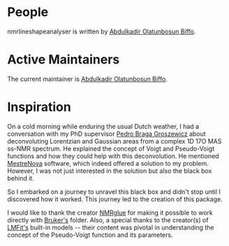 # People

nmrlineshapeanalyser is written by [Abdulkadir Olatunbosun Biffo](https://scholar.google.com/citations?user=TievH90AAAAJ&hl=en).

# Active Maintainers

The current maintainer is [Abdulkadir Olatunbosun Biffo](https://github.com/BiffoQ).

# Inspiration

On a cold morning while enduring the usual Dutch weather, I had a conversation with my PhD supervisor [Pedro Braga Groszewicz](https://scholar.google.com/citations?user=05NlC3gAAAAJ&hl=en) about deconvoluting Lorentzian and Gaussian areas from a complex 1D 17O MAS ss-NMR spectrum. He explained the concept of Voigt and Pseudo-Voigt functions and how they could help with this deconvolution. He mentioned [MestreNova](https://mestrelab.com/main-product/mnova) software, which indeed offered a solution to my problem. However, I was not just interested in the solution but also the black box behind it.

So I embarked on a journey to unravel this black box and didn't stop until I discovered how it worked. This journey led to the creation of this package.

I would like to thank the creator [NMRglue](https://github.com/jjhelmus/nmrglue) for making it possible to work directly with [Bruker's](https://www.bruker.com/en.html) folder. Also, a special thanks to the creator(s) of [LMFit's](https://lmfit.github.io/lmfit-py/builtin_models.html) built-in models -- their content was pivotal in understanding the concept of the Pseudo-Voigt function and its parameters.
